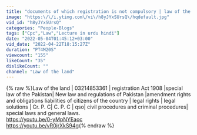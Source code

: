 ```yaml
---
title: "documents of which registration is not compulsory | law of the land"
image: "https:\/\/i.ytimg.com\/vi\/h8yJYxSUrsQ\/hqdefault.jpg"
vid_id: "h8yJYxSUrsQ"
categories: "People-Blogs"
tags: ["Cpc","Law","Lecture in urdu hindi"]
date: "2022-05-04T01:45:12+03:00"
vid_date: "2022-04-22T18:15:27Z"
duration: "PT4M20S"
viewcount: "155"
likeCount: "35"
dislikeCount: ""
channel: "Law of the land"
---
```

{% raw %}Law of the land | 03214853361 | registration Act 1908 |special law of the Pakistan| New law and regulations of Pakistan |amendment rights and obligations liabilities of citizens of the country | legal rights | legal solutions | Cr. P. C| C. P. C | qso| civil procedures and criminal procedures| special laws and general laws.<br /><a rel="nofollow" target="blank" href="https://youtu.be/0-yMpNYEaoc">https://youtu.be/0-yMpNYEaoc</a><br /><a rel="nofollow" target="blank" href="https://youtu.be/vR0jrXkS94g">https://youtu.be/vR0jrXkS94g</a>{% endraw %}
